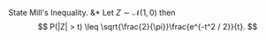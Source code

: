 State Mill's Inequality.
&*
Let $Z \sim \mathcal{N}(1, 0)$ then
$$
P(|Z| > t) \leq \sqrt{\frac{2}{\pi}}\frac{e^{-t^2 / 2}}{t}.
$$
<!--SR:!2023-05-08,1,130-->
